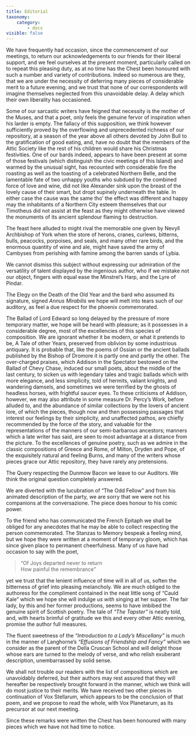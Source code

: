 ```yaml
---
title: Editorial
taxonomy:
    category:
        - docs
visible: false
---
```


We have frequently had occasion, since the commencement of our meetings, to return our acknowledgements to our friends for their liberal support, and we feel ourselves at the present moment, particularly called on to repeat this pleasing duty, as at no time has the Chest been honoured with such a number and variety of contributions. Indeed so numerous are they, that we are under the necessity of deferring many pieces of considerable merit to a future evening, and we trust that none of our correspondents will imagine themselves neglected from this unavoidable delay. A delay which their own liberality has occasioned.

Some of our sarcastic writers have feigned that necessity is the mother of the Muses, and that a poet, only feels the genuine fervor of inspiration when his larder is empty. The fallacy of this supposition, we think however sufficiently proved by the overflowing and unprecedented richness of our repository, at a season of the year above all others devoted by John Bull to the gratification of good eating, and, have no doubt that the members of the Attic Society like the rest of his children would share his Christmas festivities. One of our bards indeed, appears to have been present at some of those festivals (which distinguish the civic meetings of this Island) and warmed by the unusual sight, has recounted with considerable fire the roasting as well as the toasting of a celebrated Northern Belle, and the lamentable fate of two unhappy youths who subdued by the combined force of love and wine, did not like Alexander sink upon the breast of the lovely cause of their smart, but dropt supinely underneath the table. In either case the cause was the same tho’ the effect was different and happy may the inhabitants of a Northern City esteem themselves that our Timotheus did not assist at the feast as they might otherwise have viewed the monuments of its ancient splendour flaming to destruction.

The feast here alluded to might rival the memorable one given by Nevyll Archbishop of York when the store of herons, cranes, curlews, bitterns, bulls, peacocks, porpoises, and seals, and many other rare birds, and the enormous quantity of wine and ale, might have saved the army of Cambyses from perishing with famine among the barren sands of Lybia.

We cannot dismiss this subject without expressing our admiration of the versatility of talent displayed by the ingenious author, who if we mistake not our object, fingers with equal ease the Minstrel’s Harp, and the Lyre of Pindar.

The Elegy on the Death of the Old Year and the bard who assumed its signature, signed *Annus Mirabilis* we hope will melt into tears such of our auditory, as feel a due respect for the phoenix commemorated.

The Ballad of Lord Edward so long delayed by the pressure of more temporary matter, we hope will be heard with pleasure; as it possesses in a considerable degree, most of the excellencies of this species of composition. We are ignorant whether it be modern, or what it pretends to be, A Tale of other Years, preserved from oblivion by some industrious antiquary. It is probable that, like the poems of Ossian or the ancient ballads published by the Bishop of Dromore it is partly one and partly the other. The over-charged praises, which Addison in the Spectator bestowed on the Ballad of Chevy Chase, induced our small poets, about the middle of the last century, to sicken us with legendary tales and tragic ballads which with more elegance, and less simplicity, told of hermits, valiant knights, and wandering damsels, and sometimes we were terrified by the ghosts of headless horses, with frightful saucer eyes. To these criticisms of Addison, however, we may also attribute in some measure Dr. Percy’s Work, before alluded to, and the abundance of similar collections by the lovers of ancient lore, of which the pieces, though now and then possessing passages that interest our feelings by their simplicity, and unaffected pathos, are chiefly recommended by the force of the story, and valuable for the representations of the manners of our semi-barbarous ancestors; manners which a late writer has said, are seen to most advantage at a distance from the picture. To the excellences of genuine poetry, such as we admire in the classic compositions of Greece and Rome, of Milton, Dryden and Pope, of the exquisitely natural and feeling Burns, and many of the writers whose pieces grace our Attic repository, they have rarely any pretensions.

The Query respecting the Dunmow Bacon we leave to our Auditors. We think the original question completely answered.

We are diverted with the lucubration of “The Odd Fellow” and from his animated description of the party, we are sorry that we were not his companions at the conversazione. The piece does honour to his comic power.

To the friend who has communicated the French Epitaph we shall be obliged for any anecdotes that he may be able to collect respecting the person commemorated. The Stanzas to Memory bespeak a feeling mind, but we hope they were written at a moment of temporary gloom, which has since given place to permanent cheerfulness. Many of us have had occasion to say with the poet,

>  “Of Joys departed never to return  
>  How painful the remembrance”

yet we trust that the lenient influence of time will in all of us, soften the bitterness of grief into pleasing melancholy. We are much obliged to the authoress for the compliment contained in the neat little song of “Cauld Kale” which we hope she will indulge *us with* singing at her supper. The fair lady, by this and her former productions, seems to have imbibed the genuine spirit of Scottish poetry. The tale of *“The Tapster”* is neatly told, and, with hearts brimful of gratitude we this and every other Attic evening, promise the author full measures.

The fluent sweetness of the *“Introduction to a Lady’s Miscellany”* is much in the manner of Langhorne’s *“Effusions of Friendship and Fancy”* which we consider as the parent of the Della Cruscan School and will delight those whose ears are turned to the melody of verse, and who relish exuberant description, unembarrassed by solid sense.

We shall not trouble our readers with the list of compositions which are unavoidably deferred, but their authors may rest assured that they will hereafter be respectively brought forward in the manner, which we think will do most justice to their merits. We have received two other pieces in continuation of Vox Stellarum, which appears to be the conclusion of that poem, and we propose to read the whole, with Vox Planetarum, as its precursor at our next meeting.

Since these remarks were written the Chest has been honoured with many pieces which we have not had time to notice.
